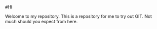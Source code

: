 #Hi

Welcome to my repository. This is a repository for me to try out GIT. Not much should you expect from here.
